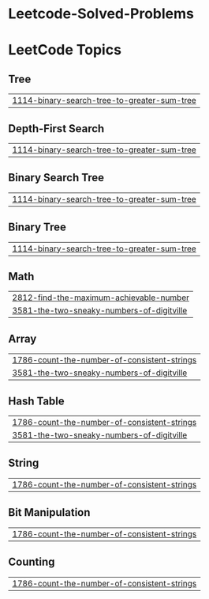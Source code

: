 # Leetcode-Solved-Problems
<!---LeetCode Topics Start-->
# LeetCode Topics
## Tree
|  |
| ------- |
| [1114-binary-search-tree-to-greater-sum-tree](https://github.com/akhilesh-online/Leetcode-Solved-Problems/tree/master/1114-binary-search-tree-to-greater-sum-tree) |
## Depth-First Search
|  |
| ------- |
| [1114-binary-search-tree-to-greater-sum-tree](https://github.com/akhilesh-online/Leetcode-Solved-Problems/tree/master/1114-binary-search-tree-to-greater-sum-tree) |
## Binary Search Tree
|  |
| ------- |
| [1114-binary-search-tree-to-greater-sum-tree](https://github.com/akhilesh-online/Leetcode-Solved-Problems/tree/master/1114-binary-search-tree-to-greater-sum-tree) |
## Binary Tree
|  |
| ------- |
| [1114-binary-search-tree-to-greater-sum-tree](https://github.com/akhilesh-online/Leetcode-Solved-Problems/tree/master/1114-binary-search-tree-to-greater-sum-tree) |
## Math
|  |
| ------- |
| [2812-find-the-maximum-achievable-number](https://github.com/akhilesh-online/Leetcode-Solved-Problems/tree/master/2812-find-the-maximum-achievable-number) |
| [3581-the-two-sneaky-numbers-of-digitville](https://github.com/akhilesh-online/Leetcode-Solved-Problems/tree/master/3581-the-two-sneaky-numbers-of-digitville) |
## Array
|  |
| ------- |
| [1786-count-the-number-of-consistent-strings](https://github.com/akhilesh-online/Leetcode-Solved-Problems/tree/master/1786-count-the-number-of-consistent-strings) |
| [3581-the-two-sneaky-numbers-of-digitville](https://github.com/akhilesh-online/Leetcode-Solved-Problems/tree/master/3581-the-two-sneaky-numbers-of-digitville) |
## Hash Table
|  |
| ------- |
| [1786-count-the-number-of-consistent-strings](https://github.com/akhilesh-online/Leetcode-Solved-Problems/tree/master/1786-count-the-number-of-consistent-strings) |
| [3581-the-two-sneaky-numbers-of-digitville](https://github.com/akhilesh-online/Leetcode-Solved-Problems/tree/master/3581-the-two-sneaky-numbers-of-digitville) |
## String
|  |
| ------- |
| [1786-count-the-number-of-consistent-strings](https://github.com/akhilesh-online/Leetcode-Solved-Problems/tree/master/1786-count-the-number-of-consistent-strings) |
## Bit Manipulation
|  |
| ------- |
| [1786-count-the-number-of-consistent-strings](https://github.com/akhilesh-online/Leetcode-Solved-Problems/tree/master/1786-count-the-number-of-consistent-strings) |
## Counting
|  |
| ------- |
| [1786-count-the-number-of-consistent-strings](https://github.com/akhilesh-online/Leetcode-Solved-Problems/tree/master/1786-count-the-number-of-consistent-strings) |
<!---LeetCode Topics End-->